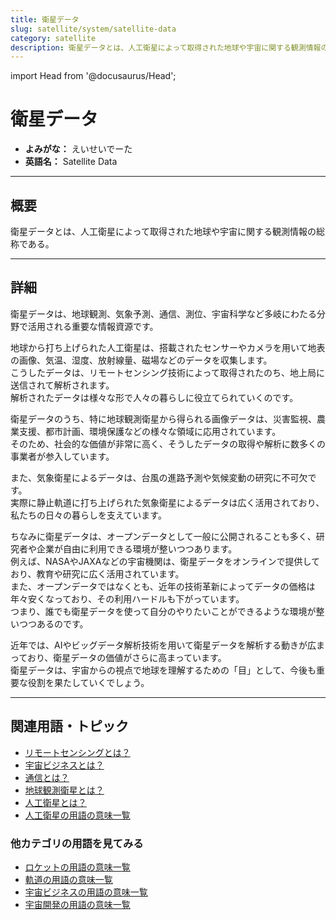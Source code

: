 ```yaml
---
title: 衛星データ
slug: satellite/system/satellite-data
category: satellite
description: 衛星データとは、人工衛星によって取得された地球や宇宙に関する観測情報の総称である。
---
```


import Head from '@docusaurus/Head';

<Head>
  <script type="application/ld+json">
    {`{
      "@context": "https://schema.org",
      "@type": "DefinedTerm",
      "name": "衛星データ",
      "inDefinedTermSet": "https://www.space-portal.org",
      "termCode": "satellite/system/satellite-data",
      "description": "衛星データとは、人工衛星によって取得された地球や宇宙に関する観測情報の総称である。",
      "url": "https://www.space-portal.org/docs/satellite/system/satellite-data"
    }`}
  </script>
</Head>

# 衛星データ

- **よみがな：** えいせいでーた  
- **英語名：** Satellite Data  

---

## 概要

衛星データとは、人工衛星によって取得された地球や宇宙に関する観測情報の総称である。

---

## 詳細

衛星データは、地球観測、気象予測、通信、測位、宇宙科学など多岐にわたる分野で活用される重要な情報資源です。  

地球から打ち上げられた人工衛星は、搭載されたセンサーやカメラを用いて地表の画像、気温、湿度、放射線量、磁場などのデータを収集します。  
こうしたデータは、リモートセンシング技術によって取得されたのち、地上局に送信されて解析されます。  
解析されたデータは様々な形で人々の暮らしに役立てられていくのです。  

衛星データのうち、特に地球観測衛星から得られる画像データは、災害監視、農業支援、都市計画、環境保護などの様々な領域に応用されています。  
そのため、社会的な価値が非常に高く、そうしたデータの取得や解析に数多くの事業者が参入しています。  

また、気象衛星によるデータは、台風の進路予測や気候変動の研究に不可欠です。  
実際に静止軌道に打ち上げられた気象衛星によるデータは広く活用されており、私たちの日々の暮らしを支えています。  

ちなみに衛星データは、オープンデータとして一般に公開されることも多く、研究者や企業が自由に利用できる環境が整いつつあります。  
例えば、NASAやJAXAなどの宇宙機関は、衛星データをオンラインで提供しており、教育や研究に広く活用されています。  
また、オープンデータではなくとも、近年の技術革新によってデータの価格は年々安くなっており、その利用ハードルも下がっています。  
つまり、誰でも衛星データを使って自分のやりたいことができるような環境が整いつつあるのです。  

近年では、AIやビッグデータ解析技術を用いて衛星データを解析する動きが広まっており、衛星データの価値がさらに高まっています。  
衛星データは、宇宙からの視点で地球を理解するための「目」として、今後も重要な役割を果たしていくでしょう。

---

## 関連用語・トピック

- [リモートセンシングとは？](satellite/system/remote-sensing)
- [宇宙ビジネスとは？](business/space-business)
- [通信とは？](communication/communication)
- [地球観測衛星とは？](satellite/type/earth-observation-sat)
- [人工衛星とは？](satellite/satellite)
- [人工衛星の用語の意味一覧](category/satellite)

### 他カテゴリの用語を見てみる
- [ロケットの用語の意味一覧](category/rocket)
- [軌道の用語の意味一覧](category/orbit)
- [宇宙ビジネスの用語の意味一覧](category/business)
- [宇宙開発の用語の意味一覧](category/glossary)
